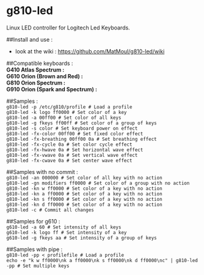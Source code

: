 # g810-led</br>

Linux LED controller for Logitech Led Keyboards.</br>

##Install and use :</br>
- look at the wiki : https://github.com/MatMoul/g810-led/wiki</br>

##Compatible keyboards :</br>
**G410 Atlas Spectrum :**</br>
**G610 Orion (Brown and Red) :**</br>
**G810 Orion Spectrum :**</br>
**G910 Orion (Spark and Spectrum) :**</br>

##Samples :</br>
`g810-led -p /etc/g810/profile # Load a profile`</br>
`g810-led -k logo ff0000 # Set color of a key`</br>
`g810-led -a 00ff00 # Set color of all keys`</br>
`g810-led -g fkeys ff00ff # Set color of a group of keys`</br>
`g810-led -s color # Set keyboard power on effect`</br>
`g810-led -fx-color 00ff00 # Set fixed color effect`</br>
`g810-led -fx-breathing 00ff00 0a # Set breathing effect`</br>
`g810-led -fx-cycle 0a # Set color cycle effect`</br>
`g810-led -fx-hwave 0a # Set horizontal wave effect`</br>
`g810-led -fx-vwave 0a # Set vertical wave effect`</br>
`g810-led -fx-cwave 0a # Set center wave effect`</br>

##Samples with no commit :</br>
`g810-led -an 000000 # Set color of all key with no action`</br>
`g810-led -gn modifiers ff0000 # Set color of a group with no action`</br>
`g810-led -kn w ff0000 # Set color of a key with no action`</br>
`g810-led -kn a ff0000 # Set color of a key with no action`</br>
`g810-led -kn s ff0000 # Set color of a key with no action`</br>
`g810-led -kn d ff0000 # Set color of a key with no action`</br>
`g810-led -c # Commit all changes`</br>

##Samples for g610 :</br>
`g610-led -a 60 # Set intensity of all keys`</br>
`g610-led -k logo ff # Set intensity of a key`</br>
`g610-led -g fkeys aa # Set intensity of a group of keys`</br>

##Samples with pipe :</br>
`g810-led -pp < profilefile # Load a profile`</br>
`echo -e "k w ff0000\nk a ff0000\nk s ff0000\nk d ff0000\nc" | g810-led -pp # Set multiple keys`</br>
